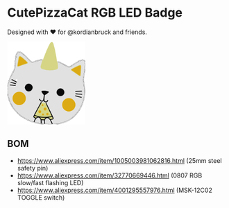 # CutePizzaCat RGB LED Badge

Designed with ❤ for @kordianbruck and friends.

<img src="gfx/pcb_white.png" width="180">

## BOM
- https://www.aliexpress.com/item/1005003981062816.html (25mm steel safety pin)
- https://www.aliexpress.com/item/32770669446.html (0807 RGB slow/fast flashing LED)
- https://www.aliexpress.com/item/4001295557976.html (MSK-12C02 TOGGLE switch)